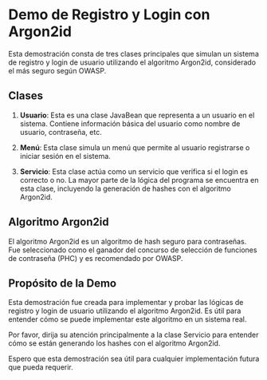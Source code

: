 # Demo de Registro y Login con Argon2id

Esta demostración consta de tres clases principales que simulan un sistema de registro y login de usuario utilizando el algoritmo Argon2id, considerado el más seguro según OWASP.

## Clases

1. **Usuario**: Esta es una clase JavaBean que representa a un usuario en el sistema. Contiene información básica del usuario como nombre de usuario, contraseña, etc.

2. **Menú**: Esta clase simula un menú que permite al usuario registrarse o iniciar sesión en el sistema.

3. **Servicio**: Esta clase actúa como un servicio que verifica si el login es correcto o no. La mayor parte de la lógica del programa se encuentra en esta clase, incluyendo la generación de hashes con el algoritmo Argon2id.

## Algoritmo Argon2id

El algoritmo Argon2id es un algoritmo de hash seguro para contraseñas. Fue seleccionado como el ganador del concurso de selección de funciones de contraseña (PHC) y es recomendado por OWASP.

## Propósito de la Demo

Esta demostración fue creada para implementar y probar las lógicas de registro y login de usuario utilizando el algoritmo Argon2id. Es útil para entender cómo se puede implementar este algoritmo en un sistema real.

Por favor, dirija su atención principalmente a la clase Servicio para entender cómo se están generando los hashes con el algoritmo Argon2id.

Espero que esta demostración sea útil para cualquier implementación futura que pueda requerir.
